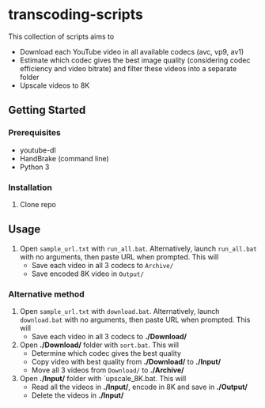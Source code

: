 # transcoding-scripts

This collection of scripts aims to
* Download each YouTube video in all available codecs (avc, vp9, av1)
* Estimate which codec gives the best image quality (considering codec efficiency and video bitrate) and filter these videos into a separate folder
* Upscale videos to 8K

## Getting Started


### Prerequisites
* youtube-dl
* HandBrake (command line)
* Python 3

### Installation

1. Clone repo

## Usage

1.  Open `sample_url.txt` with `run_all.bat`. Alternatively, launch `run_all.bat` with no arguments, then paste URL when prompted. This will
    * Save each video in all 3 codecs to `Archive/`
    * Save encoded 8K video in `Output/`

### Alternative method

1. Open `sample_url.txt` with `download.bat`. Alternatively, launch `download.bat` with no arguments, then paste URL when prompted. This will
    * Save each video in all 3 codecs to **./Download/**
2. Open **./Download/** folder with `sort.bat`. This will
    * Determine which codec gives the best quality
    * Copy video with best quality from **./Download/** to **./Input/**
    * Move all 3 videos from `Download/` to **./Archive/**
3. Open **./Input/** folder with `upscale_8K.bat. This will
    * Read all the videos in **./Input/**, encode in 8K and save in **./Output/**
    * Delete the videos in **./Input/**
